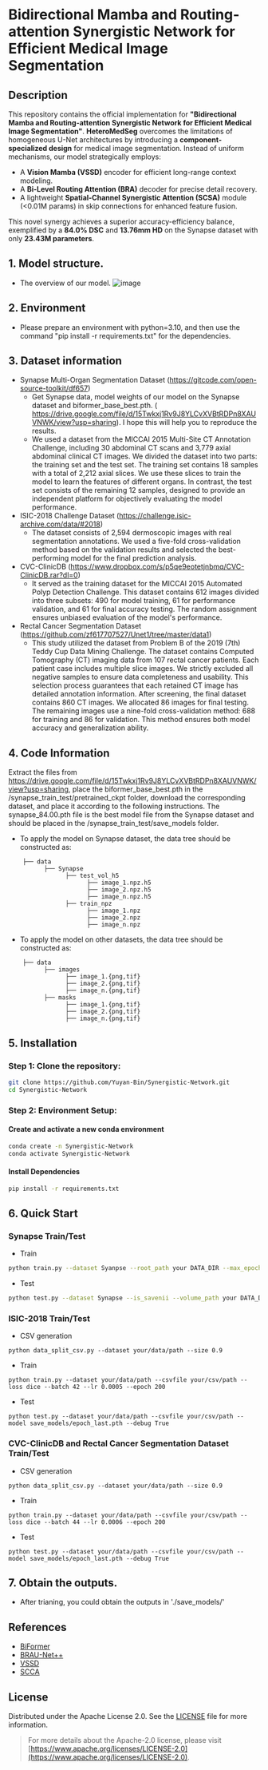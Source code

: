 # Bidirectional Mamba and Routing-attention Synergistic Network for Efficient Medical Image Segmentation
## Description
This repository contains the official implementation for **"Bidirectional Mamba and Routing-attention Synergistic Network for Efficient Medical Image Segmentation"**.
**HeteroMedSeg** overcomes the limitations of homogeneous U-Net architectures by introducing a **component-specialized design** for medical image segmentation. Instead of uniform mechanisms, our model strategically employs:
-   A **Vision Mamba (VSSD)** encoder for efficient long-range context modeling.
-   A **Bi-Level Routing Attention (BRA)** decoder for precise detail recovery.
-   A lightweight **Spatial-Channel Synergistic Attention (SCSA)** module (<0.01M params) in skip connections for enhanced feature fusion.

This novel synergy achieves a superior accuracy-efficiency balance, exemplified by a **84.0% DSC** and **13.76mm HD** on the Synapse dataset with only **23.43M parameters**.

## 1. Model structure.
- The overview of our model.
  ![image](https://github.com/Yuyan-Bin/Synergistic-Network/blob/master/model.png)
## 2. Environment
- Please prepare an environment with python=3.10, and then use the command "pip install -r requirements.txt" for the dependencies.
## 3. Dataset information
- Synapse Multi-Organ Segmentation Dataset (https://gitcode.com/open-source-toolkit/df657)
  - Get Synapse data, model weights of our model on the Synapse dataset and biformer_base_best.pth. ( https://drive.google.com/file/d/15Twkxj1Rv9J8YLCvXVBtRDPn8XAUVNWK/view?usp=sharing). I hope this will help you to reproduce the results.
  - We used a dataset from the MICCAI 2015 Multi-Site CT Annotation Challenge, including 30 abdominal CT scans and 3,779 axial abdominal clinical CT images. We divided the dataset into two parts: the training set and the test set. The training set contains 18 samples with a total of 2,212 axial slices. We use these slices to train the model to learn the features of different organs. In contrast, the test set consists of the remaining 12 samples, designed to provide an independent platform for objectively evaluating the model performance.
- ISIC-2018 Challenge Dataset (https://challenge.isic-archive.com/data/#2018)
  - The dataset consists of 2,594 dermoscopic images with real segmentation annotations. We used a five-fold cross-validation method based on the validation results and selected the best-performing model for the final prediction analysis.
- CVC-ClinicDB (https://www.dropbox.com/s/p5qe9eotetjnbmq/CVC-ClinicDB.rar?dl=0)
  - It served as the training dataset for the MICCAI 2015 Automated Polyp Detection Challenge. This dataset contains 612 images divided into three subsets: 490 for model training, 61 for performance validation, and 61 for final accuracy testing. The random assignment ensures unbiased evaluation of the model's performance.
- Rectal Cancer Segmentation Dataset (https://github.com/zf617707527/Unet1/tree/master/data1)
  - This study utilized the dataset from Problem B of the 2019 (7th) Teddy Cup Data Mining Challenge. The dataset contains Computed Tomography (CT) imaging data from 107 rectal cancer patients. Each patient case includes multiple slice images. We strictly excluded all negative samples to ensure data completeness and usability. This selection process guarantees that each retained CT image has detailed annotation information. After screening, the final dataset contains 860 CT images. We allocated 86 images for final testing. The remaining images use a nine-fold cross-validation method: 688 for training and 86 for validation. This method ensures both model accuracy and generalization ability.
## 4. Code Information
Extract the files from https://drive.google.com/file/d/15Twkxj1Rv9J8YLCvXVBtRDPn8XAUVNWK/view?usp=sharing, place the biformer_base_best.pth in the /synapse_train_test/pretrained_ckpt folder, download the corresponding dataset, and place it according to the following instructions. The synapse_84.00.pth file is the best model file from the Synapse dataset and should be placed in the /synapse_train_test/save_models folder.
- To apply the model on Synapse dataset, the data tree should be constructed as:
``` 
    ├── data
          ├── Synapse
                ├── test_vol_h5
                      ├── image_1.npz.h5
                      ├── image_2.npz.h5
                      ├── image_n.npz.h5
                ├── train_npz
                      ├── image_1.npz
                      ├── image_2.npz
                      ├── image_n.npz
```
- To apply the model on other datasets, the data tree should be constructed as:
``` 
    ├── data
          ├── images
                ├── image_1.{png,tif}
                ├── image_2.{png,tif}
                ├── image_n.{png,tif}
          ├── masks
                ├── image_1.{png,tif}
                ├── image_2.{png,tif}
                ├── image_n.{png,tif}
```

## 5. Installation
### Step 1: Clone the repository:
```bash
git clone https://github.com/Yuyan-Bin/Synergistic-Network.git
cd Synergistic-Network
```
### Step 2: Environment Setup:
#### Create and activate a new conda environment
```bash
conda create -n Synergistic-Network
conda activate Synergistic-Network
```

#### Install Dependencies
```bash
pip install -r requirements.txt
```


## 6. Quick Start
### Synapse Train/Test
- Train
```bash
python train.py --dataset Syanpse --root_path your DATA_DIR --max_epochs 300 --output_dir your OUT_DIR  --img_size 224 --base_lr 0.001 --batch_size 24
```
- Test 

```bash
python test.py --dataset Synapse --is_savenii --volume_path your DATA_DIR --output_dir your OUT_DIR --max_epoch 300 --base_lr 0.001 --img_size 224 --batch_size 24
```
### ISIC-2018 Train/Test
- CSV generation 
```
python data_split_csv.py --dataset your/data/path --size 0.9 
```
- Train
```
python train.py --dataset your/data/path --csvfile your/csv/path --loss dice --batch 42 --lr 0.0005 --epoch 200 
```
- Test
```
python test.py --dataset your/data/path --csvfile your/csv/path --model save_models/epoch_last.pth --debug True
```
### CVC-ClinicDB and Rectal Cancer Segmentation Dataset Train/Test
- CSV generation 
```
python data_split_csv.py --dataset your/data/path --size 0.9 
```
- Train
```
python train.py --dataset your/data/path --csvfile your/csv/path --loss dice --batch 44 --lr 0.0006 --epoch 200 
```
- Test
```
python test.py --dataset your/data/path --csvfile your/csv/path --model save_models/epoch_last.pth --debug True
```
## 7. Obtain the outputs.
- After trianing, you could obtain the outputs in './save_models/'
## References
* [BiFormer](https://github.com/rayleizhu/BiFormer)
* [BRAU-Net++](https://github.com/Caipengzhou/BRAU-Netplusplus)
* [VSSD](https://github.com/YuHengsss/VSSD)
* [SCCA](https://github.com/HZAI-ZJNU/SCSA)

## License

Distributed under the Apache License 2.0. See the [LICENSE](LICENSE) file for more information.

> For more details about the Apache-2.0 license, please visit [https://www.apache.org/licenses/LICENSE-2.0](https://www.apache.org/licenses/LICENSE-2.0).
